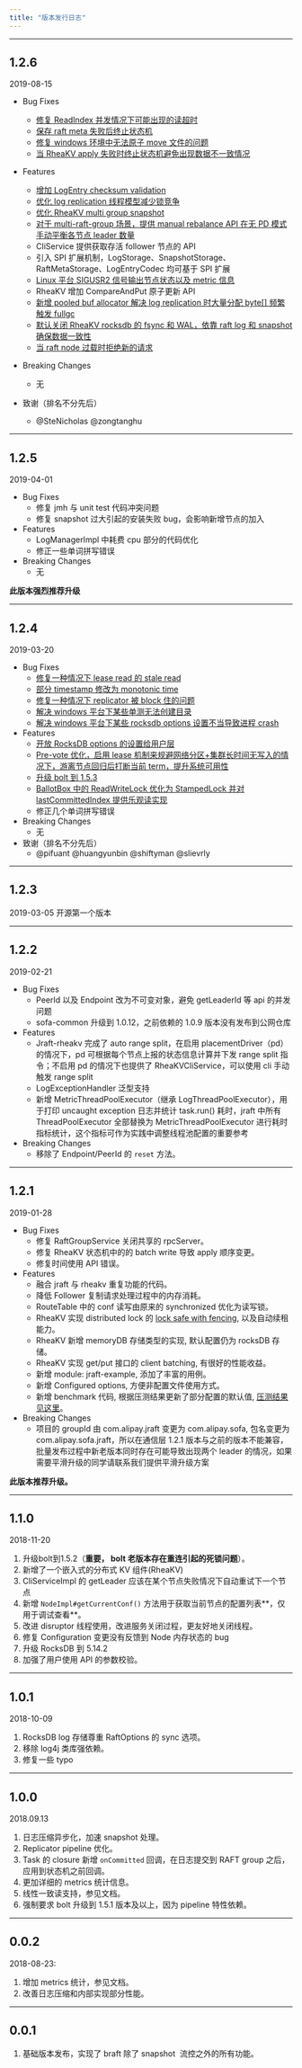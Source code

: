 ```yaml
---
title: "版本发行日志"
---
```


---
## 1.2.6

2019-08-15

* Bug Fixes
    - [修复 ReadIndex 并发情况下可能出现的读超时](https://github.com/alipay/sofa-jraft/pull/121)
    - [保存 raft meta 失败后终止状态机](https://github.com/alipay/sofa-jraft/pull/96)
    - [修复 windows 环境中无法原子 move 文件的问题](https://github.com/alipay/sofa-jraft/pull/104)
    - [当 RheaKV apply 失败时终止状态机避免出现数据不一致情况](https://github.com/alipay/sofa-jraft/pull/137)

* Features
    - [增加 LogEntry checksum validation](https://github.com/alipay/sofa-jraft/pull/123)
    - [优化 log replication 线程模型减少锁竞争](https://github.com/alipay/sofa-jraft/pull/170)
    - [优化 RheaKV multi group snapshot](https://github.com/alipay/sofa-jraft/pull/42)
    - [对于 multi-raft-group 场景，提供 manual rebalance API 在无 PD 模式手动平衡各节点 leader 数量](https://github.com/alipay/sofa-jraft/pull/176)
    - CliService 提供获取存活 follower 节点的 API
    - 引入 SPI 扩展机制，LogStorage、SnapshotStorage、RaftMetaStorage、LogEntryCodec 均可基于 SPI 扩展
    - [Linux 平台 SIGUSR2 信号输出节点状态以及 metric 信息](https://github.com/alipay/sofa-jraft/pull/208)
    - RheaKV 增加 CompareAndPut 原子更新 API
    - [新增 pooled buf allocator 解决 log replication 时大量分配 byte[] 频繁触发 fullgc](https://github.com/alipay/sofa-jraft/pull/161)
    - [默认关闭 RheaKV rocksdb 的 fsync 和 WAL，依靠 raft log 和 snapshot 确保数据一致性](https://github.com/alipay/sofa-jraft/pull/159)
    - [当 raft node 过载时拒绝新的请求](https://github.com/alipay/sofa-jraft/pull/144)
* Breaking Changes
	- 无

* 致谢（排名不分先后）
    - @SteNicholas @zongtanghu

---

## 1.2.5

2019-04-01

* Bug Fixes
    * 修复 jmh 与 unit test 代码冲突问题
    * 修复 snapshot 过大引起的安装失败 bug，会影响新增节点的加入
* Features
    * LogManagerImpl 中耗费 cpu 部分的代码优化
    * 修正一些单词拼写错误
* Breaking Changes
    * 无

__此版本强烈推荐升级__

---

## 1.2.4

2019-03-20

* Bug Fixes
    * [修复一种情况下 lease read 的 stale read](https://github.com/alipay/sofa-jraft/pull/34)
    * [部分 timestamp 修改为 monotonic time](https://github.com/alipay/sofa-jraft/issues/24)
    * [修复一种情况下 replicator 被 block 住的问题](https://github.com/alipay/sofa-jraft/pull/19)
    * [解决 windows 平台下某些单测无法创建目录](https://github.com/alipay/sofa-jraft/pull/51)
    * [解决 windows 平台下某些 rocksdb options 设置不当导致进程 crash](https://github.com/alipay/sofa-jraft/pull/22)
* Features
    * [开放 RocksDB options 的设置给用户层](https://github.com/alipay/sofa-jraft/issues/20)
    * [Pre-vote 优化，启用 lease 机制来规避网络分区+集群长时间无写入的情况下，游离节点回归后打断当前 term，提升系统可用性](https://github.com/alipay/sofa-jraft/issues/15)
    * [升级 bolt 到 1.5.3](https://github.com/alipay/sofa-jraft/issues/10)
    * [BallotBox 中的 ReadWriteLock 优化为 StampedLock 并对 lastCommittedIndex 提供乐观读实现](https://github.com/alipay/sofa-jraft/pull/3)
    * 修正几个单词拼写错误
* Breaking Changes
    * 无
* 致谢（排名不分先后）
    * @pifuant @huangyunbin @shiftyman @slievrly

---

## 1.2.3

2019-03-05
开源第一个版本

---

## 1.2.2

2019-02-21

* Bug Fixes
    * PeerId 以及 Endpoint 改为不可变对象，避免 getLeaderId 等 api 的并发问题
    * sofa-common 升级到 1.0.12，之前依赖的 1.0.9 版本没有发布到公网仓库
* Features
    * Jraft-rheakv 完成了 auto range split，在启用 placementDriver（pd）的情况下，pd 可根据每个节点上报的状态信息计算并下发 range split 指令；不启用 pd 的情况下也提供了 RheaKVCliService，可以使用 cli 手动触发 range split
    * LogExceptionHandler 泛型支持
    * 新增 MetricThreadPoolExecutor（继承 LogThreadPoolExecutor），用于打印 uncaught exception 日志并统计 task.run() 耗时，jraft 中所有 ThreadPoolExecutor 全部替换为 MetricThreadPoolExecutor 进行耗时指标统计，这个指标可作为实践中调整线程池配置的重要参考
* Breaking Changes
    * 移除了 Endpoint/PeerId 的 `reset` 方法。

---

## 1.2.1

2019-01-28

* Bug Fixes
    * 修复 RaftGroupService 关闭共享的 rpcServer。
    * 修复 RheaKV 状态机中的的 batch write 导致 apply 顺序变更。
    * 修复时间使用 API 错误。
* Features
    * 融合 jraft 与 rheakv 重复功能的代码。
    * 降低 Follower 复制请求处理过程中的内存消耗。
    * RouteTable 中的 conf 读写由原来的 synchronized 优化为读写锁。
    * RheaKV 实现 distributed lock 的 [lock safe with fencing](http://martin.kleppmann.com/2016/02/08/how-to-do-distributed-locking.html), 以及自动续租能力。
    * RheaKV 新增 memoryDB 存储类型的实现, 默认配置仍为 rocksDB 存储。
    * RheaKV 实现 get/put 接口的 client batching, 有很好的性能收益。
    * 新增 module: jraft-example, 添加了丰富的用例。
    * 新增 Configured options, 方便非配置文件使用方式。
    * 新增 benchmark 代码, 根据压测结果更新了部分配置的默认值, [压测结果见这里](https://github.com/sofastack/sofa-jraft/wiki/Benchmark-%E6%95%B0%E6%8D%AE)。
* Breaking Changes
    * 项目的 groupId 由 com.alipay.jraft 变更为 com.alipay.sofa, 包名变更为 com.alipay.sofa.jraft，所以在通信层 1.2.1 版本与之前的版本不能兼容，批量发布过程中新老版本同时存在可能导致出现两个 leader 的情况，如果需要平滑升级的同学请联系我们提供平滑升级方案

**此版本推荐升级。**

---

## 1.1.0

2018-11-20

1. 升级bolt到1.5.2（**重要， bolt 老版本存在重连引起的死锁问题**）。<br />
2. 新增了一个嵌入式的分布式 KV 组件(RheaKV)<br />
3. CliServiceImpl 的 getLeader 应该在某个节点失败情况下自动重试下一个节点<br />
4. 新增 `NodeImpl#getCurrentConf()` 方法用于获取当前节点的配置列表**，仅用于调试查看**。<br />
5. 改进 disruptor 线程使用，改进服务关闭过程，更友好地关闭线程。<br />
6. 修复 Configuration 变更没有反馈到 Node 内存状态的 bug<br />
7. 升级 RocksDB 到 5.14.2<br />
8. 加强了用户使用 API 的参数校验。<br />

---

## 1.0.1

2018-10-09

1. RocksDB log 存储尊重 RaftOptions 的 sync 选项。<br />
2. 移除 log4j 类库强依赖。<br />
3. 修复一些 typo<br />

---

## 1.0.0 

2018.09.13

1. 日志压缩异步化，加速 snapshot 处理。<br />
2. Replicator pipeline 优化。<br />
3. Task 的 closure 新增 `onCommitted` 回调，在日志提交到 RAFT group 之后，应用到状态机之前回调。<br />
4. 更加详细的 metrics 统计信息。<br />
5. 线性一致读支持，参见文档。<br />
6. 强制要求 bolt 升级到 1.5.1 版本及以上，因为 pipeline 特性依赖。<br />

---

## 0.0.2

2018-08-23:

1. 增加 metrics 统计，参见文档。 <br />
2. 改善日志压缩和内部实现部分性能。<br />

---

## 0.0.1

1. 基础版本发布，实现了 braft 除了 snapshot  流控之外的所有功能。<br />
